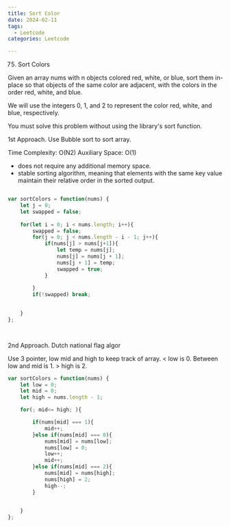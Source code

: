 ```yaml
---
title: Sort Color
date: 2024-02-11
tags:
  - Leetcode
categories: Leetcode

---
```

75. Sort Colors

Given an array nums with n objects colored red, white, or blue, sort them in-place so that objects of the same color are adjacent, with the colors in the order red, white, and blue.

We will use the integers 0, 1, and 2 to represent the color red, white, and blue, respectively.

You must solve this problem without using the library's sort function.


1st Approach. Use Bubble sort to sort array.

Time Complexity: O(N2)
Auxiliary Space: O(1)

- does not require any additional memory space.
- stable sorting algorithm, meaning that elements with the same key value maintain their relative order in the sorted output.


```js

var sortColors = function(nums) {
    let j = 0;
    let swapped = false;
    
    for(let i = 0; i < nums.length; i++){
        swapped = false;
        for(j = 0; j < nums.length - i - 1; j++){
            if(nums[j] > nums[j+1]){
                let temp = nums[j];
                nums[j] = nums[j + 1];
                nums[j + 1] = temp;
                swapped = true;
            }
            
        }
        if(!swapped) break;
        

    }
};

  


```


2nd Approach. Dutch national flag algor

Use 3 pointer, low mid and high to keep track of array. < low is 0. Between low and mid is 1. > high is 2.

```js
var sortColors = function(nums) {
    let low = 0;
    let mid = 0;
    let high = nums.length - 1;

    for(; mid<= high; ){

        if(nums[mid] === 1){
            mid++;
        }else if(nums[mid] === 0){
            nums[mid] = nums[low];
            nums[low] = 0;
            low++;
            mid++;
        }else if(nums[mid] === 2){
            nums[mid] = nums[high];
            nums[high] = 2;
            high--;
        }

        
    }
};

```